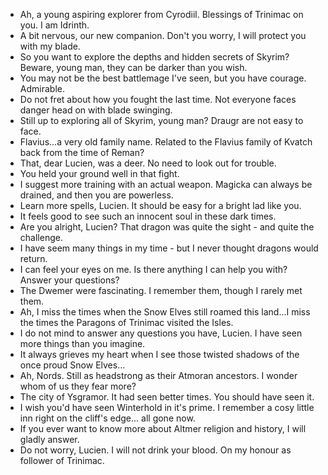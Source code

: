 - Ah, a young aspiring explorer from Cyrodiil. Blessings of Trinimac on you. I am Idrinth.
- A bit nervous, our new companion. Don't you worry, I will protect you with my blade.
- So you want to explore the depths and hidden secrets of Skyrim? Beware, young man, they can be darker than you wish.
- You may not be the best battlemage I've seen, but you have courage. Admirable.
- Do not fret about how you fought the last time. Not everyone faces danger head on with blade swinging.
- Still up to exploring all of Skyrim, young man? Draugr are not easy to face.
- Flavius...a very old family name. Related to the Flavius family of Kvatch back from the time of Reman?
- That, dear Lucien, was a deer. No need to look out for trouble.
- You held your ground well in that fight.
- I suggest more training with an actual weapon. Magicka can always be drained, and then you are powerless.
- Learn more spells, Lucien. It should be easy for a bright lad like you.
- It feels good to see such an innocent soul in these dark times.
- Are you alright, Lucien? That dragon was quite the sight - and quite the challenge.
- I have seem many things in my time - but I never thought dragons would return.
- I can feel your eyes on me. Is there anything I can help you with? Answer your questions?
- The Dwemer were fascinating. I remember them, though I rarely met them.
- Ah, I miss the times when the Snow Elves still roamed this land...I miss the times the Paragons of Trinimac visited the Isles.
- I do not mind to answer any questions you have, Lucien. I have seen more things than you imagine.
- It always grieves my heart when I see those twisted shadows of the once proud Snow Elves...
- Ah, Nords. Still as headstrong as their Atmoran ancestors. I wonder whom of us they fear more?
- The city of Ysgramor. It had seen better times. You should have seen it.
- I wish you'd have seen Winterhold in it's prime. I remember a cosy little inn right on the cliff's edge... all gone now.
- If you ever want to know more about Altmer religion and history, I will gladly answer.
- Do not worry, Lucien. I will not drink your blood. On my honour as follower of Trinimac.
